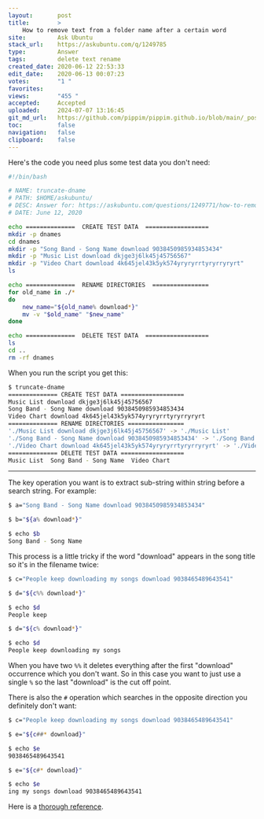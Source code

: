 ```yaml
---
layout:       post
title:        >
    How to remove text from a folder name after a certain word
site:         Ask Ubuntu
stack_url:    https://askubuntu.com/q/1249785
type:         Answer
tags:         delete text rename
created_date: 2020-06-12 22:53:33
edit_date:    2020-06-13 00:07:23
votes:        "1 "
favorites:    
views:        "455 "
accepted:     Accepted
uploaded:     2024-07-07 13:16:45
git_md_url:   https://github.com/pippim/pippim.github.io/blob/main/_posts/2020/2020-06-12-How-to-remove-text-from-a-folder-name-after-a-certain-word.md
toc:          false
navigation:   false
clipboard:    false
---
```


Here's the code you need plus some test data you don't need:



``` bash
#!/bin/bash

# NAME: truncate-dname
# PATH: $HOME/askubuntu/
# DESC: Answer for: https://askubuntu.com/questions/1249771/how-to-remove-text-from-a-folder-name-after-a-certain-word/1249785#1249785
# DATE: June 12, 2020

echo ==============  CREATE TEST DATA  ==================
mkdir -p dnames
cd dnames
mkdir -p "Song Band - Song Name download 9038450985934853434"
mkdir -p "Music List download dkjge3j6lk45j45756567"
mkdir -p "Video Chart download 4k645jel43k5yk574yryryrrtyryrryryrt"
ls

echo ==============  RENAME DIRECTORIES  ================
for old_name in ./*
do
    new_name="${old_name% download*}"
    mv -v "$old_name" "$new_name"
done

echo ==============  DELETE TEST DATA  ==================
ls
cd ..
rm -rf dnames
```

When you run the script you get this:

``` bash
$ truncate-dname
============== CREATE TEST DATA ==================
Music List download dkjge3j6lk45j45756567
Song Band - Song Name download 9038450985934853434
Video Chart download 4k645jel43k5yk574yryryrrtyryrryryrt
============== RENAME DIRECTORIES ================
'./Music List download dkjge3j6lk45j45756567' -> './Music List'
'./Song Band - Song Name download 9038450985934853434' -> './Song Band - Song Name'
'./Video Chart download 4k645jel43k5yk574yryryrrtyryrryryrt' -> './Video Chart'
============== DELETE TEST DATA ==================
Music List  Song Band - Song Name  Video Chart
```


----------


The key operation you want is to extract sub-string within string before a search string. For example:

``` bash
$ a="Song Band - Song Name download 9038450985934853434"

$ b="${a% download*}"

$ echo $b
Song Band - Song Name
```

This process is a little tricky if the word "download" appears in the song title so it's in the filename twice:

``` bash
$ c="People keep downloading my songs download 9038465489643541"

$ d="${c%% download*}"

$ echo $d
People keep

$ d="${c% download*}"

$ echo $d
People keep downloading my songs
```

When you have two `%%` it deletes everything after the first "download" occurrence which you don't want. So in this case you want to just use a single `%` so the last "download" is the cut off point.

There is also the `#` operation which searches in the opposite direction you definitely don't want:

``` bash
$ c="People keep downloading my songs download 9038465489643541"

$ e="${c##* download}"

$ echo $e
9038465489643541

$ e="${c#* download}"

$ echo $e
ing my songs download 9038465489643541

```

Here is a [thorough reference][1].


  [1]: http://tldp.org/LDP/abs/html/string-manipulation.html
